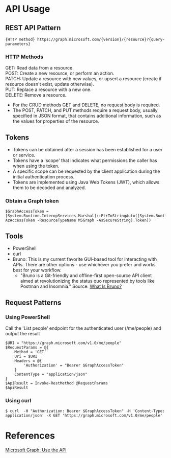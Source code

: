 # API Usage

## REST API Pattern
```
{HTTP method} https://graph.microsoft.com/{version}/{resource}?{query-parameters}
```
### HTTP Methods
GET: Read data from a resource.  
POST: Create a new resource, or perform an action.  
PATCH: Update a resource with new values, or upsert a resource (create if resource doesn't exist, update otherwise).  
PUT: Replace a resource with a new one.  
DELETE: Remove a resource.

- For the CRUD methods GET and DELETE, no request body is required.
- The POST, PATCH, and PUT methods require a request body, usually specified in JSON format, that contains additional information, such as the values for properties of the resource.

## Tokens
- Tokens can be obtained after a session has been established for a user or service.  
- Tokens have a 'scope' that indicates what permissions the caller has when using the token.  
- A specific scope can be requested by the client application during the initial authentication process.  
- Tokens are implemented using Java Web Tokens (JWT), which allows them to be decoded and analyzed.

### Obtain a Graph token
```
$GraphAccessToken = [System.Runtime.InteropServices.Marshal]::PtrToStringAuto([System.Runtime.InteropServices.Marshal]::SecureStringToBSTR((Get-AzAccessToken -ResourceTypeName MSGraph -AsSecureString).Token))
```

## Tools
- PowerShell
- curl
- Bruno: This is my current favorite GUI-based tool for interacting with APIs. There are other options - use whichever you prefer and works best for your workflow.  
  - "Bruno is a Git-friendly and offline-first open-source API client aimed at revolutionizing the status quo represented by tools like Postman and Insomnia." Source: [What Is Bruno?](https://docs.usebruno.com/)

## Request Patterns

### Using PowerShell

Call the 'List people' endpoint for the authenticated user (/me/people) and output the result
```
$URI = "https://graph.microsoft.com/v1.0/me/people"
$RequestParams = @{
	Method = 'GET'
	Uri = $URI
	Headers = @{
		'Authorization' = "Bearer $GraphAccessToken" 
	}
	ContentType = "application/json"
}
$ApiResult = Invoke-RestMethod @RequestParams
$ApiResult
```

### Using curl
```
$ curl  -H "Authorization: Bearer $GraphAccessToken" -H 'Content-Type: application/json' -X GET 'https://graph.microsoft.com/v1.0/me/people'
```

# References
[Microsoft Graph: Use the API](https://learn.microsoft.com/en-us/graph/use-the-api)
